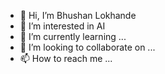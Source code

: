 - 👋 Hi, I’m Bhushan Lokhande
- 👀 I’m interested in AI
- 🌱 I’m currently learning ...
- 💞️ I’m looking to collaborate on ...
- 📫 How to reach me ...

<!---
bhushan-lokhande1/bhushan-lokhande1 is a ✨ special ✨ repository because its `README.md` (this file) appears on your GitHub profile.
You can click the Preview link to take a look at your changes.
--->
